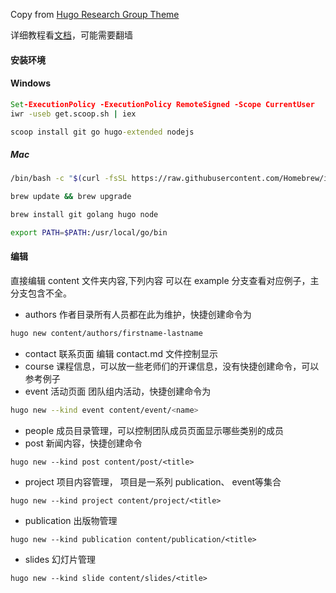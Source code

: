 Copy from [Hugo Research Group Theme](https://github.com/HugoBlox/hugo-blox-builder)

详细教程看[文档](https://docs.hugoblox.com)，可能需要翻墙

#### 安装环境
#### Windows

```bat
Set-ExecutionPolicy -ExecutionPolicy RemoteSigned -Scope CurrentUser
iwr -useb get.scoop.sh | iex
```
```bat
scoop install git go hugo-extended nodejs
```
##### Mac

```bash
/bin/bash -c "$(curl -fsSL https://raw.githubusercontent.com/Homebrew/install/master/install.sh)"

brew update && brew upgrade

brew install git golang hugo node

export PATH=$PATH:/usr/local/go/bin

```


#### 编辑

直接编辑 content 文件夹内容,下列内容 可以在 example 分支查看对应例子，主分支包含不全。


<!-- -  alumni  毕业生目录，无需修改 -->
-  authors 作者目录所有人员都在此为维护，快捷创建命令为 
```bash
hugo new content/authors/firstname-lastname
```
- contact 联系页面 编辑 contact.md 文件控制显示
- course 课程信息，可以放一些老师们的开课信息，没有快捷创建命令，可以参考例子
- event 活动页面 团队组内活动，快捷创建命令为
```bash
hugo new --kind event content/event/<name>
```
- people 成员目录管理，可以控制团队成员页面显示哪些类别的成员
- post 新闻内容，快捷创建命令
```
hugo new --kind post content/post/<title>
```

- project 项目内容管理， 项目是一系列 publication、 event等集合
```
hugo new --kind project content/project/<title>

```
- publication 出版物管理
```
hugo new --kind publication content/publication/<title>
```
- slides 幻灯片管理

```
hugo new --kind slide content/slides/<title>
```